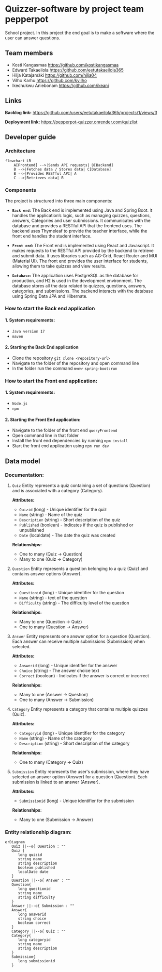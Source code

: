 # Quizzer-software by project team pepperpot
School project. In this project the end goal is to make a software where the user can answer questions.

## Team members
- Kosti Kangasmaa https://github.com/kostikangasmaa
- Edward Takaeilola https://github.com/eetutakaeilola365
- Hilja Katajamäki https://github.com/hilja04
- Vilho Karhu https://github.com/kvilho
- Ikechukwu Aniebonam https://github.com/ikeani

## Links
   __Backlog link:__
   https://github.com/users/eetutakaeilola365/projects/1/views/3
   
   __Deployment link:__
   https://pepperpot-quizzer.onrender.com/quizlist


## Developer guide

### Architecture

```mermaid
flowchart LR
    A[Frontend] -->|Sends API requests| B[Backend]
    B -->|Fetches data / Stores data| C[Database]
    B -->|Provides RESTful API| A
    C -->|Retrieves data| B
```
### Components
The project is structured into three main components:

 - __`Back end`:__
   The Back end is implemented using Java and Spring Boot. It handles the application’s logic, such as managing quizzes, questions, answers, Categories and user submissions. It communicates with the database and provides a RESTful API that the frontend uses. The backend uses Thymeleaf to provide the teacher interface, while the front end handles the student interface.
   
- __`Front end`:__
   The Front end is implemented using React and Javascript. It makes requests to the RESTful API provided by the backend to retrieve and submit data. It uses libraries such as AG-Grid, React Router and MUI (Material UI). The front end provides the user interface for students, allowing them to take quizzes and view results. 
 - __`Database`:__
   The application uses PostgreSQL as the database for production, and H2 is used in the development environment. The database stores all the data related to quizzes, questions, answers, categories, and submissions. The backend interacts with the database using Spring Data JPA and Hibernate.

### How to start the Back end application

#### 1. __System requirements:__
   - `Java version 17`
   - `maven`

#### 2. __Starting the Back End application__
   - Clone the repository `git clone <repository-url>`
   - Navigate to the folder of the repository and open command line
   - In the folder run the command `mvnw spring-boot:run`

### How to start the Front end application:

#### 1. __System requirements:__
   - `Node.js`
   - `npm` 
#### 2. __Starting the Front End application:__
   - Navigate to the folder of the front end `queryFrontend`
   - Open command line in that folder
   - Install the front end dependencies by running `npm install`
   - Start the front end application using `npm run dev`


## Data model

### Documentation:


1. `Quiz` Entity represents a quiz containing a set of questions (Question) and is associated with a category (Category). 

   **Attributes:**

      - `Quizid` (long) - Unique identifier for the quiz
      - `Name` (string) - Name of the quiz
      - `Description` (string) - Short description of the quiz
      - `Published` (boolean) - Indicates if the quiz is published or unpublished
      - `Date` (localdate) - The date the quiz was created

   **Relationships:**
      - One to many (Quiz → Question)
      - Many to one (Quiz → Category)

2. `Question` Entity represents a question belonging to a quiz (Quiz) and contains answer options (Answer).

   **Attributes:**

      - `Questionid` (long) - Unique identifier for the question
      - `Name` (string) - text of the question
      - `Difficulty` (string) - The difficulty level of the question

   **Relationships:**
      - Many to one (Question → Quiz)  
      - One to many (Question → Answer)
        
3. `Answer` Entity represents one answer option for a question (Question). Each answer can receive multiple submissions (Submission) when selected.

   **Attributes:**

      - `Answerid` (long) - Unique identifier for the answer
      - `Choice` (string) - The answer choice text
      - `Correct` (boolean) - Indicates if the answer is correct or incorrect

   **Relationships:**
      - Many to one (Answer → Question)
      - One to many (Answer → Submission)

4. `Category` Entity represents a category that contains multiple quizzes (Quiz).

   **Attributes:**

      - `Categoryid` (long) - Unique identifier for the category
      - `Name` (string) - Name of the category
      - `Description` (string) - Short description of the category

   **Relationships:**
      - One to many (Category → Quiz)


5. `Submission` Entity represents the user's submission, where they have selected an answer option (Answer) for a question (Question). Each submission is linked to an answer (Answer).

   **Attributes:**

      - `Submissionid` (long) - Unique identifier for the submission

   **Relationships:**
      - Many to one (Submission → Answer)



### Entity relationship diagram:

```mermaid
erDiagram
   Quiz ||--o{ Question : ""
   Quiz {
      long quizid
      string name
      string description
      boolean published
      localDate date
   }
   Question ||--o{ Answer : ""
   Question{
      long questionid
      string name
      string difficulty
   }
   Answer ||--o{ Submission : ""
   Answer{
      long answerid
      string choice
      boolean correct
   }
   Category ||--o{ Quiz : ""
   Category{
      long categoryid
      string name
      string description
   }
   Submission{
      long submissionid
   }
